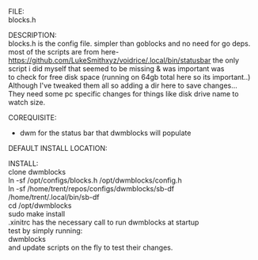 FILE:  
blocks.h

DESCRIPTION:  
blocks.h is the config file. simpler than goblocks and no need for go deps.  
most of the scripts are from here-
https://github.com/LukeSmithxyz/voidrice/.local/bin/statusbar
the only script i did myself that seemed to be missing & was important was  
to check for free disk space (running on 64gb total here so its important..)  
Although I've tweaked them all so adding a dir here to save changes...  
They need some pc specific changes for things like disk drive name to watch size.  

COREQUISITE:  
* dwm for the status bar that dwmblocks will populate

DEFAULT INSTALL LOCATION:  

INSTALL:  
clone dwmblocks  
ln -sf /opt/configs/blocks.h /opt/dwmblocks/config.h  
ln -sf /home/trent/repos/configs/dwmblocks/sb-df /home/trent/.local/bin/sb-df  
cd /opt/dwmblocks  
sudo make install  
.xinitrc has the necessary call to run dwmblocks at startup  
test by simply running:  
dwmblocks  
and update scripts on the fly to test their changes.  
